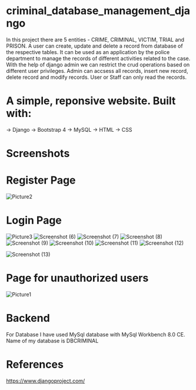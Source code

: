 # criminal_database_management_django
In this project there are 5 entities - CRIME, CRIMINAL, VICTIM, TRIAL and PRISON. 
A user can create, update and delete a record from database of the respective tables. 
It can be used as an application by the police department to manage the records of different activities related to the case.
With the help of django admin we can restrict the crud operations based on different user privileges.
Admin can accsess all records, insert new record, delete record and modify records.
User or Staff can only read the records.

# A simple, reponsive website. Built with:
-> Django 
-> Bootstrap 4
-> MySQL
-> HTML
-> CSS

# Screenshots
# Register Page
![Picture2](https://user-images.githubusercontent.com/104840116/178751131-87c32032-aa40-4ca2-bc2a-4c15ecebaf99.png)
# Login Page
![Picture3](https://user-images.githubusercontent.com/104840116/178751160-4e662ec8-2153-4779-8b95-4e83bf40f2c2.png)
![Screenshot (6)](https://user-images.githubusercontent.com/104840116/178750119-226eb53b-a47e-48ac-9f53-7f08c4ef8e48.png)
![Screenshot (7)](https://user-images.githubusercontent.com/104840116/178750173-2d901fa4-c4f6-4e59-8706-7c5feddbf73c.png)
![Screenshot (8)](https://user-images.githubusercontent.com/104840116/178750196-835a3ece-44d8-4dd6-bd40-78a1920159ee.png)
![Screenshot (9)](https://user-images.githubusercontent.com/104840116/178750230-d9bbabd3-19bb-4bf6-a479-0abc2fa22f5b.png)
![Screenshot (10)](https://user-images.githubusercontent.com/104840116/178753244-e04c8d2b-0ff3-42fa-b5dc-62c73e69ca8c.png)
![Screenshot (11)](https://user-images.githubusercontent.com/104840116/178753273-09344701-3b5d-4b6d-9c8d-27446fb062b6.png)
![Screenshot (12)](https://user-images.githubusercontent.com/104840116/178753302-6b79e8b7-5ca8-4757-ab21-fa569df1f212.png)

![Screenshot (13)](https://user-images.githubusercontent.com/104840116/178750301-9bf3150c-6cad-45ce-abdd-9b16f808c914.png)

# Page for unauthorized users
![Picture1](https://user-images.githubusercontent.com/104840116/178751217-6562e6b0-98fd-413a-b2ef-604834e1269c.png)

# Backend

For Database I have used MySql database with MySql Workbench 8.0 CE. 
Name of my database is DBCRIMINAL



# References
https://www.djangoproject.com/
